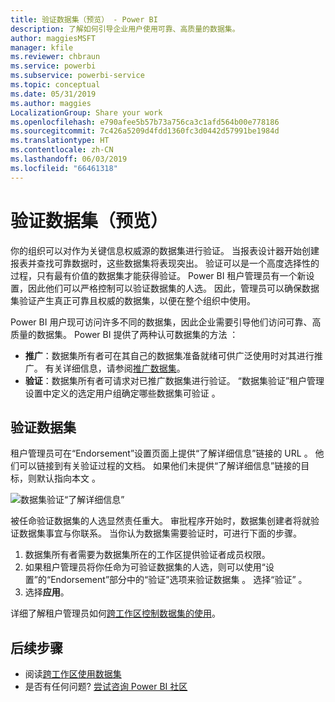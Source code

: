```yaml
---
title: 验证数据集（预览） - Power BI
description: 了解如何引导企业用户使用可靠、高质量的数据集。
author: maggiesMSFT
manager: kfile
ms.reviewer: chbraun
ms.service: powerbi
ms.subservice: powerbi-service
ms.topic: conceptual
ms.date: 05/31/2019
ms.author: maggies
LocalizationGroup: Share your work
ms.openlocfilehash: e790afee5b57b73a756ca3c1afd564b00e778186
ms.sourcegitcommit: 7c426a5209d4fdd1360fc3d0442d57991be1984d
ms.translationtype: HT
ms.contentlocale: zh-CN
ms.lasthandoff: 06/03/2019
ms.locfileid: "66461318"
---
```

# <a name="certify-datasets-preview"></a>验证数据集（预览）

你的组织可以对作为关键信息权威源的数据集进行验证。 当报表设计器开始创建报表并查找可靠数据时，这些数据集将表现突出。 验证可以是一个高度选择性的过程，只有最有价值的数据集才能获得验证。 Power BI 租户管理员有一个新设置，因此他们可以严格控制可以验证数据集的人选。 因此，管理员可以确保数据集验证产生真正可靠且权威的数据集，以便在整个组织中使用。

Power BI 用户现可访问许多不同的数据集，因此企业需要引导他们访问可靠、高质量的数据集。 Power BI 提供了两种认可数据集的方法  ：

- **推广**：数据集所有者可在其自己的数据集准备就绪可供广泛使用时对其进行推广。 有关详细信息，请参阅[推广数据集](service-datasets-promote.md)。 
- **验证**：数据集所有者可请求对已推广数据集进行验证。 “数据集验证”租户管理设置中定义的选定用户组确定哪些数据集可验证  。

## <a name="certify-a-dataset"></a>验证数据集

租户管理员可在“Endorsement”设置页面上提供“了解详细信息”链接的 URL   。  他们可以链接到有关验证过程的文档。 如果他们未提供“了解详细信息”链接的目标，则默认指向本文  。

![数据集验证“了解详细信息”](media/service-datasets-certify-promote/power-bi-dataset-learn-more-certification.png)

被任命验证数据集的人选显然责任重大。 审批程序开始时，数据集创建者将就验证数据集事宜与你联系。 当你认为数据集需要验证时，可进行下面的步骤。

1. 数据集所有者需要为数据集所在的工作区提供验证者成员权限。
1. 如果租户管理员将你任命为可验证数据集的人选，则可以使用“设置”的“Endorsement”部分中的“验证”选项来验证数据集    。 选择“验证”  。
1. 选择**应用**。

详细了解租户管理员如何[跨工作区控制数据集的使用](service-datasets-admin-across-workspaces.md)。

## <a name="next-steps"></a>后续步骤

* 阅读[跨工作区使用数据集](service-datasets-across-workspaces.md)
* 是否有任何问题? [尝试咨询 Power BI 社区](http://community.powerbi.com/)
